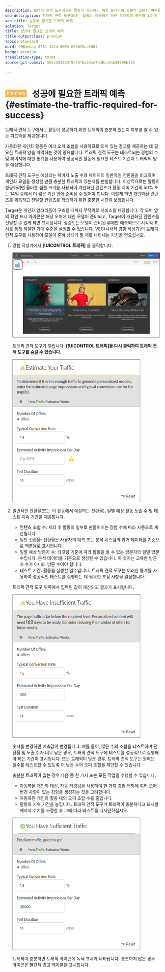 ```yaml
---
description: 트래픽 견적 도구에서는 활동이 성공하기 위한 트래픽이 충분히 있는지 여부를 알 수 있는 피드백을 제공합니다.
seo-description: 트래픽 견적 도구에서는 활동이 성공하기 위한 트래픽이 충분히 있는지 여부를 알 수 있는 피드백을 제공합니다.
seo-title: 성공에 필요한 트래픽 예측
solution: Target
title: 성공에 필요한 트래픽 예측
title-outputclass: premium
topic: Standard
uuid: 9961ebaa-8761-431d-9605-852025ca580f
badge: premium
translation-type: tm+mt
source-git-commit: 163cd53223f9d45f6a33ce7ad0cc9ab35005b293

---
```



# ![PREMIUM](/help/assets/premium.png) 성공에 필요한 트래픽 예측{#estimate-the-traffic-required-for-success}

트래픽 견적 도구에서는 활동이 성공하기 위한 트래픽이 충분히 있는지 여부를 알 수 있는 피드백을 제공합니다.

자동화된 개인화 활동은 여러 오퍼 조합을 사용하므로 의미 있는 결과를 제공하는 데 필요한 트래픽 양을 파악하는 것이 중요합니다. 트래픽 견적 도구는 테스트되는 경험의 수 및 페이지에 대한 통계를 사용하여 성공적인 활동에 필요한 테스트 기간과 트래픽의 양을 예상합니다.

트래픽 견적 도구는 예상되는 페이지 노출 수와 페이지의 일반적인 전환율을 비교하여 개인화 모델을 생성할 만큼 충분한 트래픽이 있는지를 판별합니다. 이상적으로는 활동이 성공하려면 올바른 샘플 크기를 사용되어 개인화된 컨텐츠가 활동 지속 기간의 50% 또는 14일 중에서 더 짧은 기간 안에 준비될 수 있어야 합니다. 이렇게 하면 개인화된 컨텐츠를 획득하고 전달할 컨텐츠를 학습하기 위한 충분한 시간이 보장됩니다.

Target은 개인화 알고리즘이 구축될 때까지 무작위로 서비스를 제공합니다. 각 오퍼 옆의 확인 표시 아이콘은 해당 오퍼에 대한 모델이 준비되고, Target이 개인화된 컨텐츠를 전달할 수 있게 되면 표시됩니다. 상승도는 모델이 준비된 후에만 예측되므로 시각적 표시를 통해 적절한 기대 수준을 설정할 수 있습니다. VEC(시각적 경험 작성기)의 트래픽 견적 도구를 사용하여 모델이 준비 상태가 될 때를 나타내는 지침을 얻으십시오.

1. 경험 작성기에서 **[!UICONTROL 트래픽]** 을 클릭합니다.

   ![트래픽 아이콘](/help/c-activities/t-automated-personalization/assets/icon-traffic.png)

   트래픽 견적 도구가 열립니다. **[!UICONTROL 트래픽]을 다시 클릭하여 트래픽 견적 도구를 숨길 수 있습니다.**

   ![](assets/ap_est.png)

1. 일반적인 전환율(또는 이 활동에서 예상하는 전환율), 일별 예상 활동 노출 수 및 테스트 지속 기간을 제공합니다.

   * 컨텐츠 조합 수: 제외 후 활동의 일부로 만들어지는 경험 수에 따라 자동으로 계산됩니다.
   * 일반 전환율: 전환율은 사용자의 예측 또는 분석 시스템의 과거 데이터를 기준으로 백분율로 표시됩니다.
   * 일별 예상 방문자 수: 타깃팅 기준에 따라 활동을 볼 수 있는 방문자의 일별 방문 수입니다. 분석 데이터를 기준으로 생성될 수 있습니다. 이 숫자는 고유한 방문자 수가 아니라 방문 수여야 합니다.
   * 테스트 기간: 활동을 실행할 일수입니다.
   트래픽 견적 도구는 이러한 통계를 사용하여 성공적인 테스트를 실행하는 데 필요한 조정 사항을 결정합니다.

   트래픽 견적 도구 위쪽에서 입력된 값이 계산되고 결과가 표시됩니다.

   ![](assets/ap_est_no.png)

   숫자를 변경하면 예측값이 변경됩니다. 예를 들어, 많은 수의 조합을 테스트하며 전환율 및 노출 수가 너무 낮은 경우, 트래픽 견적 도구에 테스트를 성공적으로 실행해야 하는 기간이 표시됩니다. 또는 트래픽이 낮은 경우, 트래픽 견적 도구는 원하는 일수를 테스트할 수 있도록 더 낮은 수의 오퍼 조합을 제안할 수 있습니다.

   충분한 트래픽이 없는 경우 다음 중 한 가지 또는 모든 작업을 수행할 수 있습니다.

   * 자동화된 개인화 대신, 자동 타깃팅을 사용하여 한 가지 경험 변형에 여러 오퍼 변경 사항이 있는 경험을 생성하는 것을 고려합니다.
   * 자동화된 개인화 활동 내의 오퍼 조합 수를 줄입니다.
   * 활동의 지속 기간을 늘립니다.
   트래픽 견적 도구가 트래픽이 충분하다고 표시할 때까지 수치를 조정한 후 그에 따라 테스트를 디자인하십시오.

   ![](assets/ap_est_yes.png)

   트래픽이 충분하면 트래픽 아이콘에 녹색 표시가 나타납니다. 충분하지 않은 경우 아이콘은 빨간색 경고 레이블을 표시합니다.
